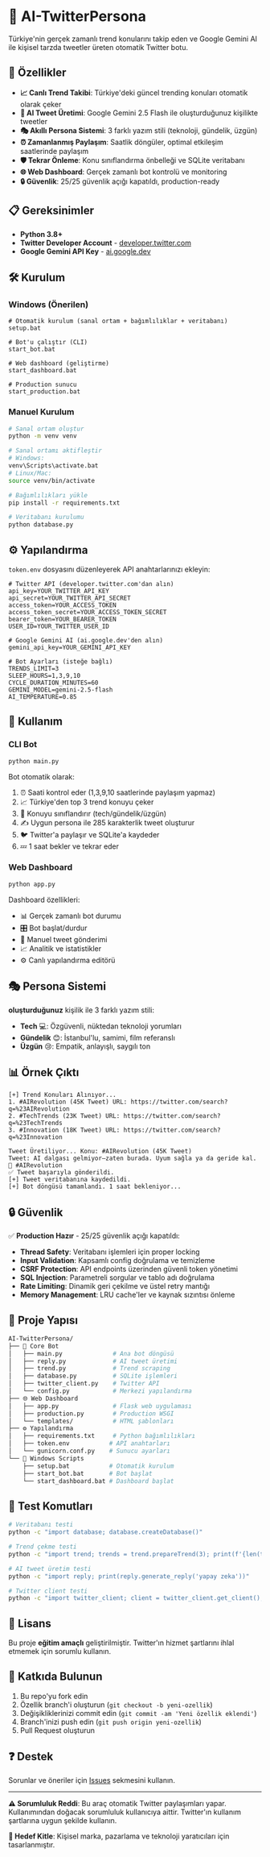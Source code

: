 # 🤖 AI-TwitterPersona

Türkiye'nin gerçek zamanlı trend konularını takip eden ve Google Gemini AI ile kişisel tarzda tweetler üreten otomatik Twitter botu.

## 🚀 Özellikler

- **📈 Canlı Trend Takibi**: Türkiye'deki güncel trending konuları otomatik olarak çeker
- **🤖 AI Tweet Üretimi**: Google Gemini 2.5 Flash ile  oluşturduğunuz kişilikte tweetler
- **🎭 Akıllı Persona Sistemi**: 3 farklı yazım stili (teknoloji, gündelik, üzgün)
- **⏰ Zamanlanmış Paylaşım**: Saatlik döngüler, optimal etkileşim saatlerinde paylaşım
- **🛡️ Tekrar Önleme**: Konu sınıflandırma önbelleği ve SQLite veritabanı
- **🌐 Web Dashboard**: Gerçek zamanlı bot kontrolü ve monitoring
- **🔒 Güvenlik**: 25/25 güvenlik açığı kapatıldı, production-ready

## 📋 Gereksinimler

- **Python 3.8+**
- **Twitter Developer Account** - [developer.twitter.com](https://developer.twitter.com)
- **Google Gemini API Key** - [ai.google.dev](https://ai.google.dev)

## 🛠️ Kurulum

### Windows (Önerilen)

```batch
# Otomatik kurulum (sanal ortam + bağımlılıklar + veritabanı)
setup.bat

# Bot'u çalıştır (CLI)
start_bot.bat

# Web dashboard (geliştirme)
start_dashboard.bat

# Production sunucu
start_production.bat
```

### Manuel Kurulum

```bash
# Sanal ortam oluştur
python -m venv venv

# Sanal ortamı aktifleştir
# Windows:
venv\Scripts\activate.bat
# Linux/Mac:
source venv/bin/activate

# Bağımlılıkları yükle
pip install -r requirements.txt

# Veritabanı kurulumu
python database.py
```

## ⚙️ Yapılandırma

`token.env` dosyasını düzenleyerek API anahtarlarınızı ekleyin:

```env
# Twitter API (developer.twitter.com'dan alın)
api_key=YOUR_TWITTER_API_KEY
api_secret=YOUR_TWITTER_API_SECRET
access_token=YOUR_ACCESS_TOKEN
access_token_secret=YOUR_ACCESS_TOKEN_SECRET
bearer_token=YOUR_BEARER_TOKEN
USER_ID=YOUR_TWITTER_USER_ID

# Google Gemini AI (ai.google.dev'den alın)
gemini_api_key=YOUR_GEMINI_API_KEY

# Bot Ayarları (isteğe bağlı)
TRENDS_LIMIT=3
SLEEP_HOURS=1,3,9,10
CYCLE_DURATION_MINUTES=60
GEMINI_MODEL=gemini-2.5-flash
AI_TEMPERATURE=0.85
```

## 🚀 Kullanım

### CLI Bot

```bash
python main.py
```

Bot otomatik olarak:
1. ⏰ Saati kontrol eder (1,3,9,10 saatlerinde paylaşım yapmaz)
2. 📈 Türkiye'den top 3 trend konuyu çeker
3. 🎯 Konuyu sınıflandırır (tech/gündelik/üzgün)
4. ✍️ Uygun persona ile 285 karakterlik tweet oluşturur
5. 🐦 Twitter'a paylaşır ve SQLite'a kaydeder
6. 💤 1 saat bekler ve tekrar eder

### Web Dashboard

```bash
python app.py
```

Dashboard özellikleri:
- 📊 Gerçek zamanlı bot durumu
- 🎛️ Bot başlat/durdur
- 📝 Manuel tweet gönderimi
- 📈 Analitik ve istatistikler
- ⚙️ Canlı yapılandırma editörü

## 🎭 Persona Sistemi

**oluşturduğunuz** kişilik ile 3 farklı yazım stili:

- **Tech** 💻: Özgüvenli, nüktedan teknoloji yorumları
- **Gündelik** 😊: İstanbul'lu, samimi, film referanslı
- **Üzgün** 😢: Empatik, anlayışlı, saygılı ton

## 📊 Örnek Çıktı

```
[+] Trend Konuları Alınıyor...
1. #AIRevolution (45K Tweet) URL: https://twitter.com/search?q=%23AIRevolution
2. #TechTrends (23K Tweet) URL: https://twitter.com/search?q=%23TechTrends
3. #Innovation (18K Tweet) URL: https://twitter.com/search?q=%23Innovation

Tweet Üretiliyor... Konu: #AIRevolution (45K Tweet)
Tweet: AI dalgası gelmiyor—zaten burada. Uyum sağla ya da geride kal. 🚀 #AIRevolution
✅ Tweet başarıyla gönderildi.
[+] Tweet veritabanına kaydedildi.
[+] Bot döngüsü tamamlandı. 1 saat bekleniyor...
```

## 🔒 Güvenlik

✅ **Production Hazır** - 25/25 güvenlik açığı kapatıldı:

- **Thread Safety**: Veritabanı işlemleri için proper locking
- **Input Validation**: Kapsamlı config doğrulama ve temizleme  
- **CSRF Protection**: API endpoints üzerinden güvenli token yönetimi
- **SQL Injection**: Parametreli sorgular ve tablo adı doğrulama
- **Rate Limiting**: Dinamik geri çekilme ve üstel retry mantığı
- **Memory Management**: LRU cache'ler ve kaynak sızıntısı önleme

## 📁 Proje Yapısı

```bash
AI-TwitterPersona/
├── 🤖 Core Bot
│   ├── main.py              # Ana bot döngüsü
│   ├── reply.py             # AI tweet üretimi
│   ├── trend.py             # Trend scraping
│   ├── database.py          # SQLite işlemleri
│   ├── twitter_client.py    # Twitter API
│   └── config.py            # Merkezi yapılandırma
├── 🌐 Web Dashboard  
│   ├── app.py               # Flask web uygulaması
│   ├── production.py        # Production WSGI
│   └── templates/           # HTML şablonları
├── ⚙️ Yapılandırma
│   ├── requirements.txt     # Python bağımlılıkları
│   ├── token.env           # API anahtarları
│   └── gunicorn.conf.py    # Sunucu ayarları
└── 🚀 Windows Scripts
    ├── setup.bat           # Otomatik kurulum
    ├── start_bot.bat       # Bot başlat
    └── start_dashboard.bat # Dashboard başlat
```

## 🧪 Test Komutları

```bash
# Veritabanı testi
python -c "import database; database.createDatabase()"

# Trend çekme testi
python -c "import trend; trends = trend.prepareTrend(3); print(f'{len(trends)} trend bulundu' if trends else 'Trend bulunamadı')"

# AI tweet üretim testi
python -c "import reply; print(reply.generate_reply('yapay zeka'))"

# Twitter client testi
python -c "import twitter_client; client = twitter_client.get_client(); print('Twitter client hazır')"
```

## 📝 Lisans

Bu proje **eğitim amaçlı** geliştirilmiştir. Twitter'ın hizmet şartlarını ihlal etmemek için sorumlu kullanın.

## 🤝 Katkıda Bulunun

1. Bu repo'yu fork edin
2. Özellik branch'i oluşturun (`git checkout -b yeni-ozellik`)
3. Değişikliklerinizi commit edin (`git commit -am 'Yeni özellik eklendi'`)
4. Branch'inizi push edin (`git push origin yeni-ozellik`)
5. Pull Request oluşturun

## ❓ Destek

Sorunlar ve öneriler için [Issues](https://github.com/KilimcininKorOglu/AI-TwitterPersona/issues) sekmesini kullanın.

---

**⚠️ Sorumluluk Reddi**: Bu araç otomatik Twitter paylaşımları yapar. Kullanımından doğacak sorumluluk kullanıcıya aittir. Twitter'ın kullanım şartlarına uygun şekilde kullanın.

**🎯 Hedef Kitle**: Kişisel marka, pazarlama ve teknoloji yaratıcıları için tasarlanmıştır.